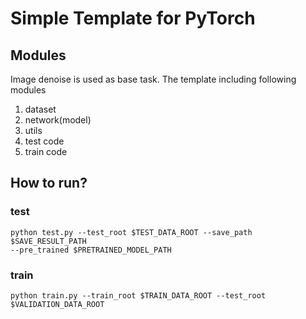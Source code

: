 # Simple Template for PyTorch

## Modules
Image denoise is used as base task. The template including following modules
1) dataset
2) network(model)
3) utils
4) test code
5) train code

## How to run?
### test
```
python test.py --test_root $TEST_DATA_ROOT --save_path $SAVE_RESULT_PATH
--pre_trained $PRETRAINED_MODEL_PATH
```

### train
```
python train.py --train_root $TRAIN_DATA_ROOT --test_root $VALIDATION_DATA_ROOT
```